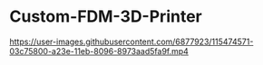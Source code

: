 # Custom-FDM-3D-Printer

https://user-images.githubusercontent.com/6877923/115474571-03c75800-a23e-11eb-8096-8973aad5fa9f.mp4
